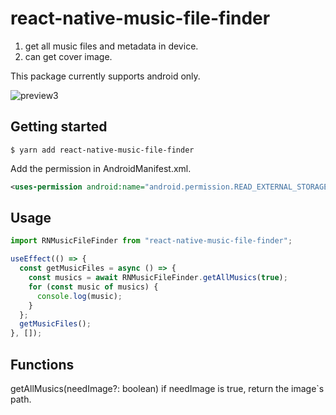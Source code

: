 # react-native-music-file-finder

1. get all music files and metadata in device.
2. can get cover image.

This package currently supports android only.

![preview3](https://user-images.githubusercontent.com/70503548/215699566-f9517bd6-0fd9-4019-baba-a248e6d70b02.jpg)

## Getting started

`$ yarn add react-native-music-file-finder`

Add the permission in AndroidManifest.xml.

```xml
<uses-permission android:name="android.permission.READ_EXTERNAL_STORAGE"/>
```

## Usage

```javascript
import RNMusicFileFinder from "react-native-music-file-finder";

useEffect(() => {
  const getMusicFiles = async () => {
    const musics = await RNMusicFileFinder.getAllMusics(true);
    for (const music of musics) {
      console.log(music);
    }
  };
  getMusicFiles();
}, []);
```

## Functions

getAllMusics(needImage?: boolean)
if needImage is true, return the image`s path.

